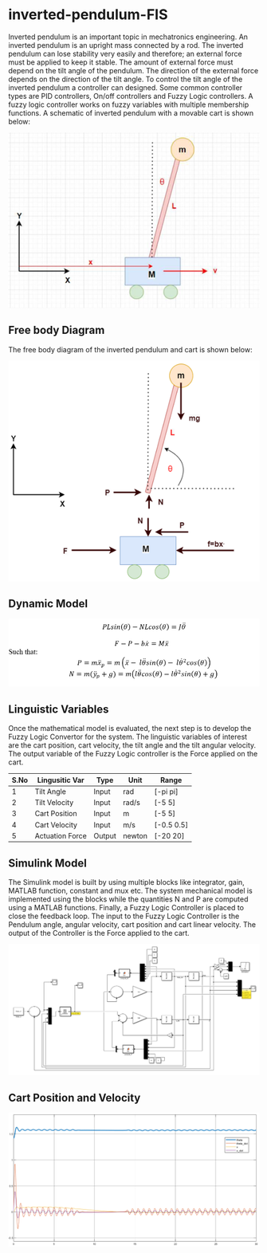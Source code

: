 # inverted-pendulum-FIS

<p>Inverted pendulum is an important topic in mechatronics engineering. An inverted pendulum
is an upright mass connected by a rod. The inverted pendulum can lose stability very easily and
therefore; an external force must be applied to keep it stable. The amount of external force must
depend on the tilt angle of the pendulum. The direction of the external force depends on the
direction of the tilt angle. To control the tilt angle of the inverted pendulum a controller can
designed. Some common controller types are PID controllers, On/off controllers and Fuzzy
Logic controllers. A fuzzy logic controller works on fuzzy variables with multiple membership
functions. A schematic of inverted pendulum with a movable cart is shown below:</p>

<img src="model.PNG"></img>

## Free body Diagram
<p>The free body diagram of the inverted pendulum and cart is shown below:</p>

<img src="FBD.PNG"></img> 

## Dynamic Model
<img src="dynamicModel.PNG"></img>


## Linguistic Variables
<p>Once the mathematical model is evaluated, the next step is to develop the Fuzzy Logic
Convertor for the system. The linguistic variables of interest are the cart position, cart velocity, the tilt angle and the tilt angular velocity. The output variable of the Fuzzy Logic controller is the Force applied on the cart.</p>

| S.No     | Lingusitic Var   |  Type    |  Unit   | Range      |
| -------- | -------          |  ------- | ------- | -------    |     
| 1        | Tilt Angle       |   Input  |   rad   | [-pi pi]   |
| 2        | Tilt Velocity    |   Input  |  rad/s  |  [-5 5]    |
| 3        | Cart Position    |   Input  |   m     | [-5 5]     |
| 4        | Cart Velocity    |   Input  |   m/s   | [-0.5 0.5] |
| 5        | Actuation Force  |   Output |  newton | [-20 20]   |


## Simulink Model
<p>The Simulink model is built by using multiple blocks like integrator, gain, MATLAB function, constant and mux etc. The system mechanical model is implemented using the blocks while the quantities N and P are computed using a MATLAB functions. Finally, a Fuzzy Logic Controller is placed to close the feedback loop. The input to the Fuzzy Logic Controller is the Pendulum angle, angular velocity, cart position and cart linear velocity. The output of the Controller is the Force applied to the cart.</p>
<img src="simulinkModel.PNG"></img>

## Cart Position and Velocity
<img src="results.png"> </img>
